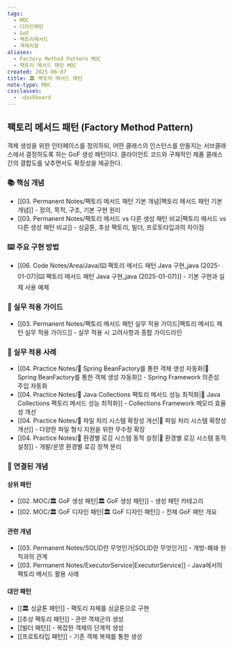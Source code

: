 ```yaml
---
tags:
  - MOC
  - 디자인패턴
  - GoF
  - 팩토리메서드
  - 객체지향
aliases:
  - Factory Method Pattern MOC
  - 팩토리 메서드 패턴 MOC
created: 2025-06-07
title: 🏛️ 팩토리 메서드 패턴
note-type: MOC
cssclasses:
  - -dashboard
---
```


## 팩토리 메서드 패턴 (Factory Method Pattern)

객체 생성을 위한 인터페이스를 정의하되, 어떤 클래스의 인스턴스를 만들지는 서브클래스에서 결정하도록 하는 GoF 생성 패턴이다. 클라이언트 코드와 구체적인 제품 클래스 간의 결합도를 낮추면서도 확장성을 제공한다.

### 📚 핵심 개념

- [[03. Permanent Notes/팩토리 메서드 패턴 기본 개념|팩토리 메서드 패턴 기본 개념]] - 정의, 목적, 구조, 기본 구현 원리
- [[03. Permanent Notes/팩토리 메서드 vs 다른 생성 패턴 비교|팩토리 메서드 vs 다른 생성 패턴 비교]] - 싱글톤, 추상 팩토리, 빌더, 프로토타입과의 차이점

### ⌨️ 주요 구현 방법

- [[06. Code Notes/Area/Java/⌨️ 팩토리 메서드 패턴 Java 구현_java (2025-01-07)|⌨️ 팩토리 메서드 패턴 Java 구현_java (2025-01-07)]] - 기본 구현과 실제 사용 예제

### 🔬 실무 적용 가이드

- [[03. Permanent Notes/팩토리 메서드 패턴 실무 적용 가이드|팩토리 메서드 패턴 실무 적용 가이드]] - 실무 적용 시 고려사항과 종합 가이드라인

### 🔬 실무 적용 사례

- [[04. Practice Notes/🔬 Spring BeanFactory를 통한 객체 생성 자동화|🔬 Spring BeanFactory를 통한 객체 생성 자동화]] - Spring Framework 의존성 주입 자동화
- [[04. Practice Notes/🔬 Java Collections 팩토리 메서드 성능 최적화|🔬 Java Collections 팩토리 메서드 성능 최적화]] - Collections Framework 메모리 효율성 개선
- [[04. Practice Notes/🔬 파일 처리 시스템 확장성 개선|🔬 파일 처리 시스템 확장성 개선]] - 다양한 파일 형식 지원을 위한 무수정 확장
- [[04. Practice Notes/🔬 환경별 로깅 시스템 동적 설정|🔬 환경별 로깅 시스템 동적 설정]] - 개발/운영 환경별 로깅 정책 분리

### 🔗 연결된 개념

#### 상위 패턴
- [[02. MOC/🏛️ GoF 생성 패턴|🏛️ GoF 생성 패턴]] - 생성 패턴 카테고리
- [[02. MOC/🏛️ GoF 디자인 패턴|🏛️ GoF 디자인 패턴]] - 전체 GoF 패턴 개요

#### 관련 개념
- [[03. Permanent Notes/SOLID란 무엇인가|SOLID란 무엇인가]] - 개방-폐쇄 원칙과의 관계
- [[03. Permanent Notes/ExecutorService|ExecutorService]] - Java에서의 팩토리 메서드 활용 사례

#### 대안 패턴
- [[🏛️ 싱글톤 패턴]] - 팩토리 자체를 싱글톤으로 구현
- [[추상 팩토리 패턴]] - 관련 객체군의 생성
- [[빌더 패턴]] - 복잡한 객체의 단계적 생성
- [[프로토타입 패턴]] - 기존 객체 복제를 통한 생성 